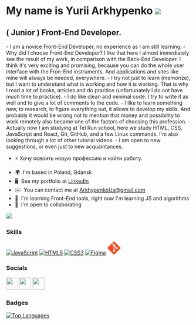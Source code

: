 My name is Yurii Arkhypenko ![](https://user-images.githubusercontent.com/18350557/176309783-0785949b-9127-417c-8b55-ab5a4333674e.gif)
========================================================================================================================================

( Junior ) Front-End Developer.
-------------------------------

\- I am a novice Front-End Developer, no experience as I am still learning. - Why did I choose Front-End Developer? I like that here I almost immediately see the result of my work, in comparison with the Back-End Developer. I think it's very exciting and promising, because you can do the whole user interface with the Fron-End instruments. And applications and sites like mine will always be needed, everywhere. - I try not just to learn (memorize), but I want to understand what is working and how it is working. That is why I read a lot of books, articles and do practice (unfortunately I do not have much time to practice). - I do like clean and minimal code. I try to write it as well and to give a lot of comments to the code. - I like to learn something new, to research, to figure everything out, it allows to develop my skills. And probably it would be wrong not to mention that money and possibility to work remotely also became one of the factors of choosing this profession. - Actually now I am studying at Tel Run school, here we study HTML, CSS, JavaScript and React, Git, GitHub, and a few Linux commands. I'm also looking through a lot of other tutorial videos. - I am open to new suggestions, or even just to new acquaintances.

- :zap: Хочу освоить новую професcию и найти работу.
* 🌍  I'm based in Poland, Gdansk
* 🖥️  See my portfolio at [LinkedIn](http://https://www.linkedin.com/in/yurii-arkhypenko/)
* ✉️  You can contact me at [ArkhypenkoUa@gmail.com](mailto:ArkhypenkoUa@gmail.com)
* 🧠  I'm learning Front-End tools, right now I'm learning JS and algorithms
* 🤝  I'm open to collaborating 

<a href="https://www.github.com/YuriiArkhypenko" target="_blank" rel="noreferrer"><img
src="https://img.shields.io/github/followers/YuriiArkhypenko?logo=github&style=for-the-badge&color=0891b2&labelColor=1c1917" /></a>

### Skills


<p align="left">
<a href="https://developer.mozilla.org/en-US/docs/Web/JavaScript" target="_blank" rel="noreferrer"><img src="https://raw.githubusercontent.com/danielcranney/readme-generator/main/public/icons/skills/javascript-colored.svg" width="36" height="36" alt="JavaScript" /></a>
<a href="https://developer.mozilla.org/en-US/docs/Glossary/HTML5" target="_blank" rel="noreferrer"><img src="https://raw.githubusercontent.com/danielcranney/readme-generator/main/public/icons/skills/html5-colored.svg" width="36" height="36" alt="HTML5" /></a>
<a href="https://www.w3.org/TR/CSS/#css" target="_blank" rel="noreferrer"><img src="https://raw.githubusercontent.com/danielcranney/readme-generator/main/public/icons/skills/css3-colored.svg" width="36" height="36" alt="CSS3" /></a>
<a href="https://www.figma.com/" target="_blank" rel="noreferrer"><img src="https://raw.githubusercontent.com/danielcranney/readme-generator/main/public/icons/skills/figma-colored.svg" width="36" height="36" alt="Figma" /></a>
<a href="https://git-scm.com/" target="_blank" rel="noreferrer"><img src="https://github.com/devicons/devicon/blob/master/icons/git/git-original.svg" width="36" height="36" alt="Figma" /></a>
</p>


### Socials

<p align="left"> <a href="https://www.facebook.com/ArkhypenkoYurii" target="_blank" rel="noreferrer"><img src="https://raw.githubusercontent.com/danielcranney/readme-generator/main/public/icons/socials/facebook.svg" width="32" height="32" /></a> <a href="https://www.github.com/YuriiArkhypenko" target="_blank" rel="noreferrer"><img src="https://raw.githubusercontent.com/danielcranney/readme-generator/main/public/icons/socials/github.svg" width="32" height="32" /></a> <a href="https://www.linkedin.com/in/yurii-arkhypenko/" target="_blank" rel="noreferrer"><img src="https://raw.githubusercontent.com/danielcranney/readme-generator/main/public/icons/socials/linkedin.svg" width="32" height="32" /></a></p>

### Badges

<a href="https://github.com/YuriiArkhypenko" align="left"><img src="https://github-readme-stats.vercel.app/api/top-langs/?username=YuriiArkhypenko&langs_count=10&title_color=0891b2&text_color=ffffff&icon_color=0891b2&bg_color=1c1917&hide_border=true&locale=en&custom_title=Top%20%Languages" alt="Top Languages" /></a>
